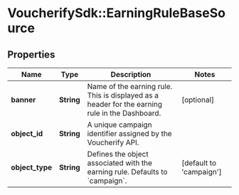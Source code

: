 # VoucherifySdk::EarningRuleBaseSource

## Properties

| Name | Type | Description | Notes |
| ---- | ---- | ----------- | ----- |
| **banner** | **String** | Name of the earning rule. This is displayed as a header for the earning rule in the Dashboard. | [optional] |
| **object_id** | **String** | A unique campaign identifier assigned by the Voucherify API. |  |
| **object_type** | **String** | Defines the object associated with the earning rule. Defaults to &#x60;campaign&#x60;. | [default to &#39;campaign&#39;] |

